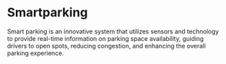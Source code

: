 # Smartparking
Smart parking is an innovative system that utilizes sensors and technology to provide real-time information on parking space availability, guiding drivers to open spots, reducing congestion, and enhancing the overall parking experience. 
